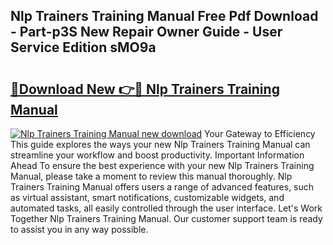 ## Nlp Trainers Training Manual Free Pdf Download - Part-p3S New Repair Owner Guide - User Service Edition sMO9a

# <h2><a href="http://cf25526.oget.top/?id=Nlp+Trainers+Training+Manual">🔗Download New 👉🔴 Nlp Trainers Training Manual</a></h2>

[![Nlp Trainers Training Manual new download](https://i.imgur.com/5g1atiW.png)](http://cf25526.oget.top/?id=Nlp+Trainers+Training+Manual)
Your Gateway to Efficiency This guide explores the ways your new Nlp Trainers Training Manual can streamline your workflow and boost productivity. Important Information Ahead To ensure the best experience with your new Nlp Trainers Training Manual, please take a moment to review this manual thoroughly. Nlp Trainers Training Manual offers users a range of advanced features, such as virtual assistant, smart notifications, customizable widgets, and automated tasks, all easily controlled through the user interface. Let's Work Together Nlp Trainers Training Manual. Our customer support team is ready to assist you in any way possible.
